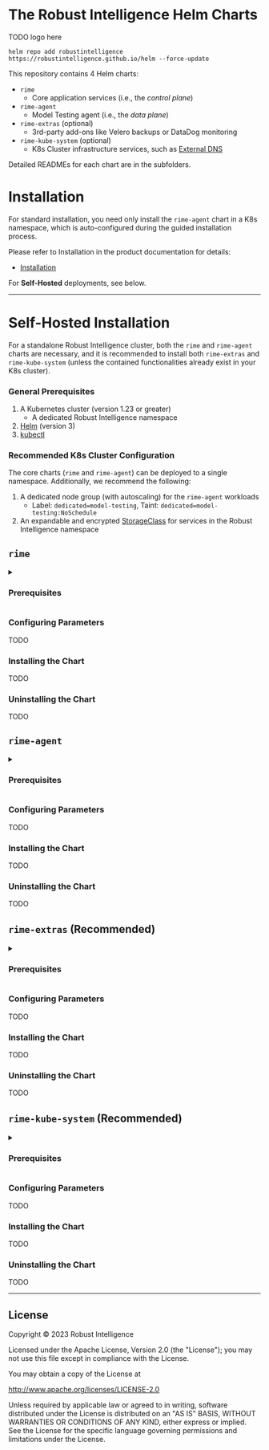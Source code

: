# The Robust Intelligence Helm Charts
TODO logo here

```
helm repo add robustintelligence https://robustintelligence.github.io/helm --force-update
```
This repository contains 4 Helm charts:
- `rime`
  - Core application services (i.e., the *control plane*)
- `rime-agent`
  - Model Testing agent (i.e., the *data plane*)
- `rime-extras` (optional)
  - 3rd-party add-ons like Velero backups or DataDog monitoring
- `rime-kube-system` (optional)
  - K8s Cluster infrastructure services, such as [External DNS](https://github.com/kubernetes-sigs/external-dns/tree/master/charts/external-dns)

Detailed READMEs for each chart are in the subfolders.

# Installation

For standard installation, you need only install the `rime-agent` chart in a K8s namespace, which is auto-configured during the guided installation process.

Please refer to Installation in the product documentation for details:
- [Installation](https://docs.rime.dev/en/2.0.0/installation/index.html)

For **Self-Hosted** deployments, see below.

---

# Self-Hosted Installation
For a standalone Robust Intelligence cluster, both the `rime` and `rime-agent` charts are necessary, and it is recommended to install both `rime-extras` and `rime-kube-system` (unless the contained functionalities already exist in your K8s cluster).

### General Prerequisites
1. A Kubernetes cluster (version 1.23 or greater)
    - A dedicated Robust Intelligence namespace
2. [Helm](https://helm.sh/) (version 3)
3. [kubectl](https://kubernetes.io/docs/reference/kubectl/kubectl/)

### Recommended K8s Cluster Configuration
The core charts (`rime` and `rime-agent`) can be deployed to a single namespace.
Additionally, we recommend the following:
1. A dedicated node group (with autoscaling) for the `rime-agent` workloads
    - Label: `dedicated=model-testing`, Taint: `dedicated=model-testing:NoSchedule`
2. An expandable and encrypted [StorageClass](https://kubernetes.io/docs/concepts/storage/storage-classes/) for services in the Robust Intelligence namespace

## `rime`

<details>
<summary><h3>Prerequisites</h3></summary>

#### General
1. A read token for the Robust Intelligence artifact repository (will be provided by your Solutions Architect)
2. A domain for your service
    - A TLS certificate

#### AWS (EKS)
1. A read token for the Robust Intelligence artifact repository as a [K8s secret](https://kubernetes.io/docs/concepts/configuration/secret/#docker-config-secrets)
2. A domain for your service managed by [Route53](https://aws.amazon.com/route53/)
    - A TLS certificate in ACM (recommended)
3. **Managed Images** prerequisites (add-on feature)
    - An Elastic Container Registry (ECR)
    - IAM permissions for Image Builder role
    - IAM permissions for Repo Manager role

#### GCP (GKE)
1. A read token for the Robust Intelligence artifact repository as a [K8s secret](https://kubernetes.io/docs/concepts/configuration/secret/#docker-config-secrets)
2. A domain for your service managed by [Cloud DNS](https://cloud.google.com/dns/)
    - A TLS certificate as a [K8s secret](https://kubernetes.io/docs/concepts/configuration/secret/#tls-secrets)

#### Azure (AKS)
1. A read token for the Robust Intelligence artifact repository as a [K8s secret](https://kubernetes.io/docs/concepts/configuration/secret/#docker-config-secrets)
2. A domain for your service
    - A TLS certificate as a [K8s secret](https://kubernetes.io/docs/concepts/configuration/secret/#tls-secrets)

</details>

### Configuring Parameters
TODO
### Installing the Chart
TODO
### Uninstalling the Chart
TODO

## `rime-agent`

<details>
<summary><h3>Prerequisites</h3></summary>

1. A blob storage entity
2. An authorization policy allowing read access to ^

</details>

### Configuring Parameters
TODO
### Installing the Chart
TODO
### Uninstalling the Chart
TODO

## `rime-extras` (Recommended)

<details>
<summary><h3>Prerequisites</h3></summary>
TODO S3 Buckets, IAM, DataDog key
</details>

### Configuring Parameters
TODO
### Installing the Chart
TODO
### Uninstalling the Chart
TODO

## `rime-kube-system` (Recommended)

<details>
<summary><h3>Prerequisites</h3></summary>
TODO IAM
</details>

### Configuring Parameters
TODO
### Installing the Chart
TODO
### Uninstalling the Chart
TODO

---

## License

Copyright &copy; 2023 Robust Intelligence

Licensed under the Apache License, Version 2.0 (the "License"); you may not use this file except in compliance with the License.

You may obtain a copy of the License at

<http://www.apache.org/licenses/LICENSE-2.0>

Unless required by applicable law or agreed to in writing, software distributed under the License is distributed on an "AS IS" BASIS, WITHOUT WARRANTIES OR CONDITIONS OF ANY KIND, either express or implied.
See the License for the specific language governing permissions and limitations under the License.

